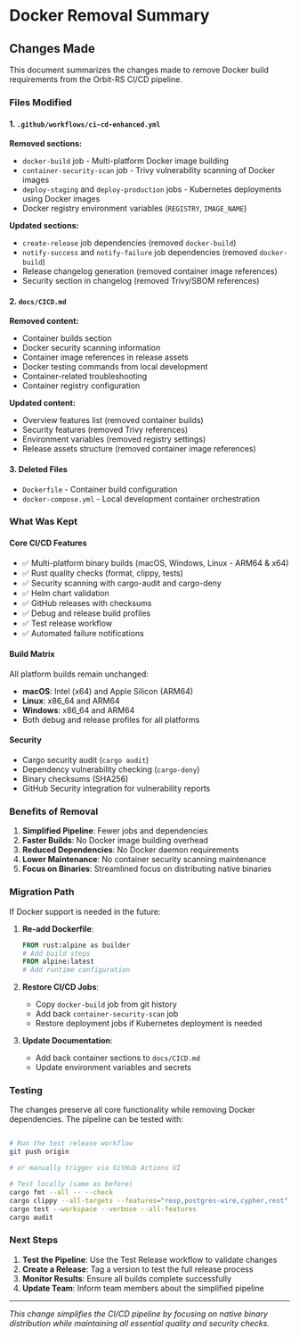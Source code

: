 # Docker Removal Summary

## Changes Made

This document summarizes the changes made to remove Docker build requirements from the Orbit-RS CI/CD pipeline.

### Files Modified

#### 1. `.github/workflows/ci-cd-enhanced.yml`
**Removed sections:**
- `docker-build` job - Multi-platform Docker image building
- `container-security-scan` job - Trivy vulnerability scanning of Docker images  
- `deploy-staging` and `deploy-production` jobs - Kubernetes deployments using Docker images
- Docker registry environment variables (`REGISTRY`, `IMAGE_NAME`)

**Updated sections:**
- `create-release` job dependencies (removed `docker-build`)
- `notify-success` and `notify-failure` job dependencies (removed `docker-build`)
- Release changelog generation (removed container image references)
- Security section in changelog (removed Trivy/SBOM references)

#### 2. `docs/CICD.md`
**Removed content:**
- Container builds section
- Docker security scanning information
- Container image references in release assets
- Docker testing commands from local development
- Container-related troubleshooting
- Container registry configuration

**Updated content:**
- Overview features list (removed container builds)
- Security features (removed Trivy references)
- Environment variables (removed registry settings)
- Release assets structure (removed container image references)

#### 3. Deleted Files
- `Dockerfile` - Container build configuration
- `docker-compose.yml` - Local development container orchestration

### What Was Kept

#### Core CI/CD Features
- ✅ Multi-platform binary builds (macOS, Windows, Linux - ARM64 & x64)
- ✅ Rust quality checks (format, clippy, tests)
- ✅ Security scanning with cargo-audit and cargo-deny
- ✅ Helm chart validation
- ✅ GitHub releases with checksums
- ✅ Debug and release build profiles
- ✅ Test release workflow
- ✅ Automated failure notifications

#### Build Matrix
All platform builds remain unchanged:
- **macOS**: Intel (x64) and Apple Silicon (ARM64)
- **Linux**: x86_64 and ARM64 
- **Windows**: x86_64 and ARM64
- Both debug and release profiles for all platforms

#### Security
- Cargo security audit (`cargo audit`)
- Dependency vulnerability checking (`cargo-deny`)
- Binary checksums (SHA256)
- GitHub Security integration for vulnerability reports

### Benefits of Removal

1. **Simplified Pipeline**: Fewer jobs and dependencies
2. **Faster Builds**: No Docker image building overhead
3. **Reduced Dependencies**: No Docker daemon requirements
4. **Lower Maintenance**: No container security scanning maintenance
5. **Focus on Binaries**: Streamlined focus on distributing native binaries

### Migration Path

If Docker support is needed in the future:

1. **Re-add Dockerfile**:
   ```dockerfile
   FROM rust:alpine as builder
   # Add build steps
   FROM alpine:latest
   # Add runtime configuration
   ```

2. **Restore CI/CD Jobs**:
   - Copy `docker-build` job from git history
   - Add back `container-security-scan` job
   - Restore deployment jobs if Kubernetes deployment is needed

3. **Update Documentation**:
   - Add back container sections to `docs/CICD.md`
   - Update environment variables and secrets

### Testing

The changes preserve all core functionality while removing Docker dependencies. The pipeline can be tested with:

```bash

# Run the test release workflow
git push origin

# or manually trigger via GitHub Actions UI

# Test locally (same as before)
cargo fmt --all -- --check
cargo clippy --all-targets --features="resp,postgres-wire,cypher,rest" -- -D warnings
cargo test --workspace --verbose --all-features
cargo audit
```

### Next Steps

1. **Test the Pipeline**: Use the Test Release workflow to validate changes
2. **Create a Release**: Tag a version to test the full release process
3. **Monitor Results**: Ensure all builds complete successfully
4. **Update Team**: Inform team members about the simplified pipeline

---

*This change simplifies the CI/CD pipeline by focusing on native binary distribution while maintaining all essential quality and security checks.*